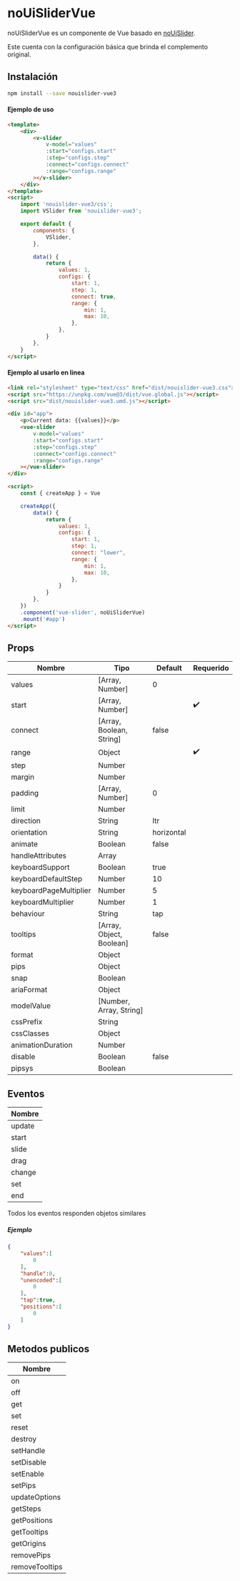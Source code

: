 # noUiSliderVue

noUiSliderVue es un componente de Vue basado en [noUiSlider](https://github.com/leongersen/noUiSlider).

Este cuenta con la configuración básica que brinda el complemento original.

## Instalación

```sh
npm install --save nouislider-vue3
```

#### Ejemplo de uso

```html
<template>
    <div>
        <v-slider
            v-model="values"
            :start="configs.start"
            :step="configs.step"
            :connect="configs.connect"
            :range="configs.range"
        ></v-slider>
    </div>
</template>
<script>
    import 'nouislider-vue3/css';
    import VSlider from 'nouislider-vue3';

    export default {
        components: {
            VSlider,
        },

        data() {
            return {
                values: 1,
                configs: {
                    start: 1,
                    step: 1,
                    connect: true,
                    range: {
                        min: 1,
                        max: 10,
                    },
                },
            }
        },
    }
</script>
```

#### Ejemplo al usarlo en linea

```html
<link rel="stylesheet" type="text/css" href="dist/nouislider-vue3.css">
<script src="https://unpkg.com/vue@3/dist/vue.global.js"></script>
<script src="dist/nouislider-vue3.umd.js"></script>

<div id="app">
    <p>Current data: {{values}}</p>
    <vue-slider
        v-model="values"
        :start="configs.start"
        :step="configs.step"
        :connect="configs.connect"
        :range="configs.range"
    ></vue-slider>
</div>

<script>
    const { createApp } = Vue

    createApp({
        data() {
            return {
                values: 1,
                configs: {
                    start: 1,
                    step: 1,
                    connect: "lower",
                    range: {
                        min: 1,
                        max: 10,
                    },
                }
            }
        },
    })
    .component('vue-slider', noUiSliderVue)
    .mount('#app')
</script>
```

## Props

| Nombre | Tipo | Default | Requerido |
|---|---|---|---|
| values | [Array, Number] | 0 |  |
| start | [Array, Number] |  | :heavy_check_mark: |
| connect | [Array, Boolean, String] | false |  |
| range | Object |  | :heavy_check_mark: |
| step | Number |  |  |
| margin | Number |  |  |
| padding | [Array, Number] | 0 |  |
| limit | Number |  |  |
| direction | String | ltr |  |
| orientation | String | horizontal |  |
| animate | Boolean | false |  |
| handleAttributes | Array |  |  |
| keyboardSupport | Boolean | true |  |
| keyboardDefaultStep | Number | 10 |  |
| keyboardPageMultiplier | Number | 5 |  |
| keyboardMultiplier | Number | 1 |  |
| behaviour | String | tap |  |
| tooltips | [Array, Object, Boolean] | false |  |
| format | Object |  |  |
| pips | Object |  |  |
| snap | Boolean |  |  |
| ariaFormat | Object |  |  |
| modelValue | [Number, Array, String] |  |  |
| cssPrefix | String |  |  |
| cssClasses | Object |  |  |
| animationDuration | Number |  |  |
| disable | Boolean | false |  |
| pipsys | Boolean |  |  |

## Eventos

| Nombre |
| --- |
| update |
| start |
| slide |
| drag |
| change |
| set |
| end |

Todos los eventos responden objetos similares

##### Ejemplo

```json
{
    "values":[
        0
    ],
    "handle":0,
    "unencoded":[
        0
    ],
    "tap":true,
    "positions":[
        0
    ]
}
```

## Metodos publicos

| Nombre |
| --- |
| on |
| off |
| get |
| set |
| reset |
| destroy |
| setHandle |
| setDisable |
| setEnable |
| setPips |
| updateOptions |
| getSteps |
| getPositions |
| getTooltips |
| getOrigins |
| removePips |
| removeTooltips |
